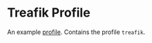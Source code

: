 # Treafik Profile
An example [profile](https://github.com/weaveworks/profiles). Contains the profile `treafik`.